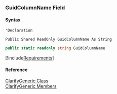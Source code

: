 ﻿### GuidColumnName Field

#### Syntax

```vbnet
'Declaration

Public Shared ReadOnly GuidColumnName As String
```

```csharp
public static readonly string GuidColumnName
```

[!include[Requirements](../partials/requirements.md)]

#### Reference

[ClarifyGeneric Class](fcSDK~FChoice.Foundation.Clarify.ClarifyGeneric.md)  
[ClarifyGeneric Members](fcSDK~FChoice.Foundation.Clarify.ClarifyGeneric_members.md)